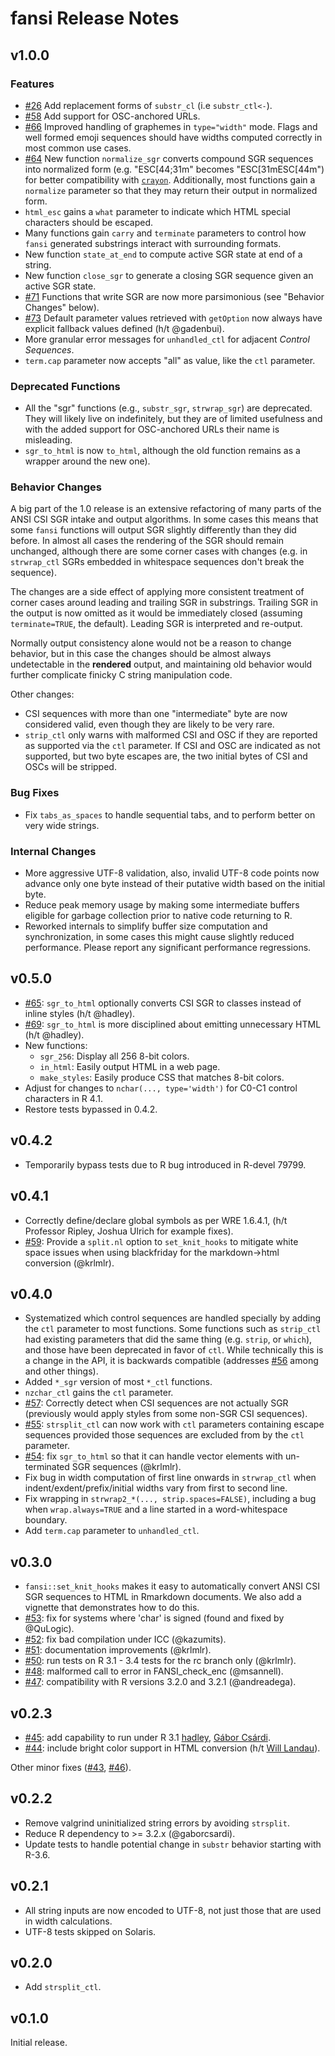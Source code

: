 # fansi Release Notes

## v1.0.0

### Features

* [#26](https://github.com/brodieG/fansi/issues/26) Add replacement forms of
  `substr_cl` (i.e `substr_ctl<-`).
* [#58](https://github.com/brodieG/fansi/issues/58) Add support for OSC-anchored
  URLs.
* [#66](https://github.com/brodieG/fansi/issues/66) Improved handling of
  graphemes in `type="width"` mode.  Flags and well formed emoji sequences
  should have widths computed correctly in most common use cases.
* [#64](https://github.com/brodieG/fansi/issues/64) New function `normalize_sgr`
  converts compound SGR sequences into normalized form (e.g. "ESC[44;31m"
  becomes "ESC[31mESC[44m") for better compatibility with
  [`crayon`](https://github.com/r-lib/crayon).  Additionally, most functions
  gain a `normalize` parameter so that they may return their output in
  normalized form.
* `html_esc` gains a `what` parameter to indicate which HTML special characters
  should be escaped.
* Many functions gain `carry` and `terminate` parameters to control how `fansi`
  generated substrings interact with surrounding formats.
* New function `state_at_end` to compute active SGR state at end of a string.
* New function `close_sgr` to generate a closing SGR sequence given an active
  SGR state.
* [#71](https://github.com/brodieG/fansi/issues/71) Functions that write SGR are
  now more parsimonious (see "Behavior Changes" below).
* [#73](https://github.com/brodieG/fansi/issues/73) Default parameter values
  retrieved with `getOption` now always have explicit fallback values defined
  (h/t @gadenbui).
* More granular error messages for `unhandled_ctl` for adjacent _Control
  Sequences_.
* `term.cap` parameter now accepts "all" as value, like the `ctl` parameter.

### Deprecated Functions

* All the "sgr" functions (e.g., `substr_sgr`, `strwrap_sgr`) are deprecated.
  They will likely live on indefinitely, but they are of limited usefulness and
  with the added support for OSC-anchored URLs their name is misleading.
* `sgr_to_html` is now `to_html`, although the old function remains as a wrapper
  around the new one).

### Behavior Changes

A big part of the 1.0 release is an extensive refactoring of many parts of the
ANSI CSI SGR intake and output algorithms.  In some cases this means that some
`fansi` functions will output SGR slightly differently than they did before.  In
almost all cases the rendering of the SGR should remain unchanged, although
there are some corner cases with changes (e.g. in `strwrap_ctl` SGRs embedded in
whitespace sequences don't break the sequence).

The changes are a side effect of applying more consistent treatment of corner
cases around leading and trailing SGR in substrings.  Trailing SGR in the output
is now omitted as it would be immediately closed (assuming `terminate=TRUE`, the
default).  Leading SGR is interpreted and re-output.

Normally output consistency alone would not be a reason to change behavior, but
in this case the changes should be almost always undetectable in the
**rendered** output, and maintaining old behavior would further complicate
finicky C string manipulation code.

Other changes:

* CSI sequences with more than one "intermediate" byte are now considered valid,
  even though they are likely to be very rare.
* `strip_ctl` only warns with malformed CSI and OSC if they are reported as
  supported via the `ctl` parameter.  If CSI and OSC are indicated as not
  supported, but two byte escapes are, the two initial bytes of CSI and OSCs
  will be stripped.

### Bug Fixes

* Fix `tabs_as_spaces` to handle sequential tabs, and to perform better on very
  wide strings.

### Internal Changes

* More aggressive UTF-8 validation, also, invalid UTF-8 code points now advance
  only one byte instead of their putative width based on the initial byte.
* Reduce peak memory usage by making some intermediate buffers eligible for
  garbage collection prior to native code returning to R.
* Reworked internals to simplify buffer size computation and synchronization, in
  some cases this might cause slightly reduced performance.  Please report any
  significant performance regressions.

## v0.5.0

* [#65](https://github.com/brodieG/fansi/issues/65): `sgr_to_html` optionally
  converts CSI SGR to classes instead of inline styles (h/t @hadley).
* [#69](https://github.com/brodieG/fansi/issues/69): `sgr_to_html` is more
  disciplined about emitting unnecessary HTML (h/t @hadley).
* New functions:
    * `sgr_256`: Display all 256 8-bit colors.
    * `in_html`: Easily output HTML in a web page.
    * `make_styles`: Easily produce CSS that matches 8-bit colors.
* Adjust for changes to `nchar(..., type='width')` for C0-C1 control characters
  in R 4.1.
* Restore tests bypassed in 0.4.2.

## v0.4.2

* Temporarily bypass tests due to R bug introduced in R-devel 79799.

## v0.4.1

* Correctly define/declare global symbols as per WRE 1.6.4.1, (h/t Professor
  Ripley, Joshua Ulrich for example fixes).
* [#59](https://github.com/brodieG/fansi/issues/59): Provide a `split.nl` option
  to `set_knit_hooks` to mitigate white space issues when using blackfriday for
  the markdown->html conversion (@krlmlr).

## v0.4.0

* Systematized which control sequences are handled specially by adding the `ctl`
  parameter to most functions.  Some functions such as `strip_ctl` had existing
  parameters that did the same thing (e.g. `strip`, or `which`), and those have
  been deprecated in favor of `ctl`.  While technically this is a change in the
  API, it is backwards compatible (addresses
  [#56](https://github.com/brodieG/fansi/issues/56) among and other things).
* Added `*_sgr` version of most `*_ctl` functions.
* `nzchar_ctl` gains the `ctl` parameter.
* [#57](https://github.com/brodieG/fansi/issues/57): Correctly detect when CSI
  sequences are not actually SGR (previously would apply styles from some
  non-SGR CSI sequences).
* [#55](https://github.com/brodieG/fansi/issues/55): `strsplit_ctl` can now work
  with `ctl` parameters containing escape sequences provided those sequences
  are excluded from by the `ctl` parameter.
* [#54](https://github.com/brodieG/fansi/issues/54): fix `sgr_to_html` so that
  it can handle vector elements with un-terminated SGR sequences (@krlmlr).
* Fix bug in width computation of first line onwards in `strwrap_ctl` when
  indent/exdent/prefix/initial widths vary from first to second line.
* Fix wrapping in `strwrap2_*(..., strip.spaces=FALSE)`, including a bug when
  `wrap.always=TRUE` and a line started in a word-whitespace boundary.
* Add `term.cap` parameter to `unhandled_ctl`.

## v0.3.0

* `fansi::set_knit_hooks` makes it easy to automatically convert ANSI CSI SGR
  sequences to HTML in Rmarkdown documents.  We also add a vignette that
  demonstrates how to do this.
* [#53](https://github.com/brodieG/fansi/issues/53): fix for systems where
  'char' is signed (found and fixed by @QuLogic).
* [#52](https://github.com/brodieG/fansi/issues/52): fix bad compilation under
  ICC (@kazumits).
* [#51](https://github.com/brodieG/fansi/issues/51): documentation improvements
  (@krlmlr).
* [#50](https://github.com/brodieG/fansi/issues/50): run tests on R 3.1 - 3.4
  tests for the rc branch only (@krlmlr).
* [#48](https://github.com/brodieG/fansi/issues/48): malformed call to error
  in FANSI_check_enc (@msannell).
* [#47](https://github.com/brodieG/fansi/issues/47): compatibility with R
  versions 3.2.0 and 3.2.1 (@andreadega).

## v0.2.3

* [#45](https://github.com/brodieG/fansi/issues/45): add capability to run under
  R 3.1 [hadley](https://github.com/hadley), [Gábor
  Csárdi](https://github.com/gaborcsardi).
* [#44](https://github.com/brodieG/fansi/issues/44): include bright color
  support in HTML conversion (h/t [Will Landau](https://github.com/wlandau)).

Other minor fixes ([#43](https://github.com/brodieG/fansi/issues/43), [#46](https://github.com/brodieG/fansi/issues/46)).

## v0.2.2

* Remove valgrind uninitialized string errors by avoiding `strsplit`.
* Reduce R dependency to >= 3.2.x (@gaborcsardi).
* Update tests to handle potential change in `substr` behavior starting with
  R-3.6.

## v0.2.1

* All string inputs are now encoded to UTF-8, not just those that are used in
  width calculations.
* UTF-8 tests skipped on Solaris.

## v0.2.0

* Add `strsplit_ctl`.

## v0.1.0

Initial release.


